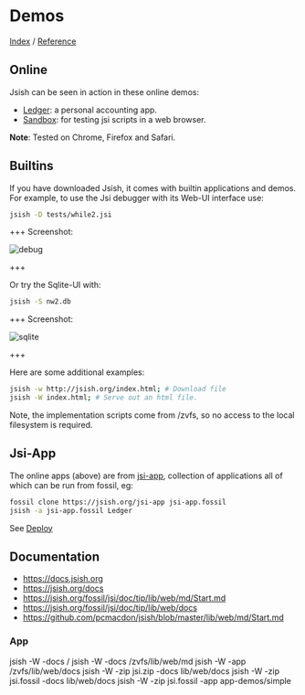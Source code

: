 Demos
=====
[Index](Index.md "Jsi Documentation Index") /  [Reference](Reference.md "Generated Command Reference")

## Online

Jsish can be seen in action in these online demos:

- [Ledger](https://jsish.org/App10/Ledger): a personal accounting app.
- [Sandbox](https://jsish.org/App11/Sandbox): for testing jsi scripts in a web browser.

**Note**:
    Tested on Chrome, Firefox and Safari.

## Builtins

If you have downloaded Jsish, it comes with builtin applications and demos.
For example, to use the Jsi debugger with its Web-UI interface use:

``` bash
jsish -D tests/while2.jsi
```

+++ Screenshot:

![debug](https://jsish.org/images/jsish_debugui.png)

+++

Or try the Sqlite-UI with:

``` bash
jsish -S nw2.db
```

+++ Screenshot:

![sqlite](https://jsish.org/images/jsish_sqliteui.png)

+++

Here are some additional examples:

``` bash
jsish -w http://jsish.org/index.html; # Download file
jsish -W index.html; # Serve out an html file.
```

Note, the implementation scripts come from /zvfs,
so no access to the local filesystem is required.

## Jsi-App

The online apps (above) are from [jsi-app](https://jsish.org/jsi-app),
collection of applications all of which can be run from fossil, eg:

``` bash
fossil clone https://jsish.org/jsi-app jsi-app.fossil
jsish -a jsi-app.fossil Ledger
```

See [Deploy](Deploy.md)


## Documentation

- https://docs.jsish.org
- https://jsish.org/docs
- https://jsish.org/fossil/jsi/doc/tip/lib/web/md/Start.md
- https://jsish.org/fossil/jsi/doc/tip/lib/web/docs
- https://github.com/pcmacdon/jsish/blob/master/lib/web/md/Start.md

### App

 jsish -W -docs /
 jsish -W -docs /zvfs/lib/web/md
 jsish -W -app /zvfs/lib/web/docs
 jsish -W -zip jsi.zip -docs lib/web/docs
 jsish -W -zip jsi.fossil -docs lib/web/docs
 jsish -W -zip jsi.fossil -app app-demos/simple



